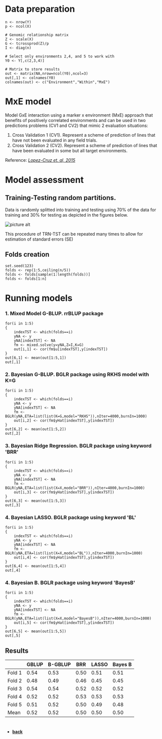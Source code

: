 # Data preparation
```
n <- nrow(Y)
p <- ncol(X)

# Genomic relationship matrix
Z <- scale(X)
G <- tcrossprod(Z)/p
I <- diag(n)

# Select only environments 2,4, and 5 to work with
Y0 <- Y[,c(2,3,4)]

# Matrix to store results
out <- matrix(NA,nrow=ncol(Y0),ncol=3)
out[,1] <- colnames(Y0)
colnames(out) <- c("Environment","Within","MxE")
```

# MxE model
Model GxE interaction using a marker x environment (MxE) approach that benefits of positively correlated environments 
and can be used in two predictions problems (CV1 and CV2) that mimic 2 evaluation situations:
1. Cross Validation 1 (CV1). Represent a scheme of prediction of lines that have not been evaluated in any field
trials.
2. Cross Validation 2 (CV2). Represent a scheme of prediction of lines that have been evaluated in some but all target environments.

Reference: *[Lopez-Cruz et. al, 2015](https://www.ncbi.nlm.nih.gov/pubmed/25660166)*

# Model assessment
## Training-Testing random partitions.
Data is randomly splitted into training and testing using 70% of the data for training and 30%  for testing as depicted in the figures below.

![picture alt](https://github.com/MarcooLopez/Genomic-Selection-Demo/blob/master/CV1_2_scheme.png)

This procedure of TRN-TST can be repeated many times to allow for estimation of standard errors (SE)

## Folds creation
```
set.seed(123)
folds <- rep(1:5,ceiling(n/5))
folds <- folds[sample(1:length(folds))]
folds <- folds[1:n]
```

# Running models
### 1. Mixed Model G-BLUP. rrBLUP package
```
for(i in 1:5)
{
    indexTST <- which(folds==i)
    yNA <- y
    yNA[indexTST] <- NA
    fm <- mixed.solve(y=yNA,Z=I,K=G)
    out[i,1] <- cor(fm$u[indexTST],y[indexTST])
}
out[6,1] <- mean(out[1:5,1])
out[,1]
```

### 2. Bayesian G-BLUP. BGLR package using RKHS model with K=G
```
for(i in 1:5)
{
    indexTST <- which(folds==i)
    yNA <- y
    yNA[indexTST] <- NA
    fm <- BGLR(yNA,ETA=list(list(K=G,model="RKHS")),nIter=4000,burnIn=1000)
    out[i,2] <- cor(fm$yHat[indexTST],y[indexTST])
}
out[6,2] <- mean(out[1:5,2])
out[,2]
```

### 3. Bayesian Ridge Regression. BGLR package using keyword 'BRR'
```
for(i in 1:5)
{
    indexTST <- which(folds==i)
    yNA <- y
    yNA[indexTST] <- NA
    fm <- BGLR(yNA,ETA=list(list(X=X,model="BRR")),nIter=4000,burnIn=1000)
    out[i,3] <- cor(fm$yHat[indexTST],y[indexTST])
}
out[6,3] <- mean(out[1:5,3])
out[,3]
```

### 4. Bayesian LASSO. BGLR package using keyword 'BL'
```
for(i in 1:5)
{
    indexTST <- which(folds==i)
    yNA <- y
    yNA[indexTST] <- NA
    fm <- BGLR(yNA,ETA=list(list(X=X,model="BL")),nIter=4000,burnIn=1000)
    out[i,4] <- cor(fm$yHat[indexTST],y[indexTST])
}
out[6,4] <- mean(out[1:5,4])
out[,4]
```

### 4. Bayesian B. BGLR package using keyword 'BayesB'
```
for(i in 1:5)
{
    indexTST <- which(folds==i)
    yNA <- y
    yNA[indexTST] <- NA
    fm <- BGLR(yNA,ETA=list(list(X=X,model="BayesB")),nIter=4000,burnIn=1000)
    out[i,5] <- cor(fm$yHat[indexTST],y[indexTST])
}
out[6,5] <- mean(out[1:5,5])
out[,5]
```
## Results

|       |GBLUP  |B-GBLUP | BRR  | LASSO | Bayes B |
|-------|-------|--------|------|-------|-------|
|Fold 1  | 0.54  | 0.53  | 0.50 | 0.51 | 0.51 |
|Fold 2  | 0.48  | 0.49  | 0.46 | 0.45 | 0.45 |
|Fold 3  | 0.54  | 0.54  | 0.52 | 0.52 | 0.52 |
|Fold 4  | 0.52  | 0.52  | 0.53 | 0.53 | 0.53 |
|Fold 5  | 0.51  | 0.52  | 0.50 | 0.49 | 0.48 |
|Mean    | 0.52  | 0.52  | 0.50 | 0.50 | 0.50 |


#
* **[back](https://github.com/MarcooLopez/Genomic-Selection-Demo/blob/master/README.md)**
